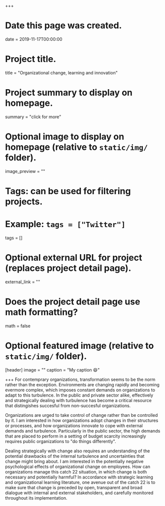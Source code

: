 +++
# Date this page was created.
date = 2019-11-17T00:00:00

# Project title.
title = "Organizational change, learning and innovation"

# Project summary to display on homepage.
summary = "click for more"


# Optional image to display on homepage (relative to `static/img/` folder).
image_preview = ""

# Tags: can be used for filtering projects.
# Example: `tags = ["Twitter"]`
tags = []

# Optional external URL for project (replaces project detail page).
external_link = ""

# Does the project detail page use math formatting?
math = false

# Optional featured image (relative to `static/img/` folder).
[header]
image = ""
caption = "My caption :smile:"

+++
For contemprary organizations, transformation seems to be the norm rather than the exception. Environments are changing rapidly and becoming evermore complex, which imposes constant demands on organizations to adapt to this turbulence. In the public and private sector alike, effectively and strategically dealing with turbulence has become a critical resource that distingishes succesful from non-succesful organizations. 

Organizations are urged to take control of change rather than be controlled by it. I am interested in how organizations adopt changes in their structures or processes, and how organizations innovate to cope with external demands and turbulence. Particularly in the public sector, the high demands that are placed to perform in a setting of budget scarcity increasingly requires public organizations to "do things differently". 

Dealing strategically with change also requires an understanding of the potential drawbacks of the internal turbulence and uncertainties that change might bring about. I am interested in the potentially negative psychological effects of organizational change on employees. How can organizations manage this catch 22 situation, in which change is both necessary and potentially harmful? In accordance with strategic learning and organizational learning literature, one avenue out of the catch 22 is to make sure that change is preceded by open, transparent and broad dialogue with internal and external stakeholders, and carefully monitored throughout its implementation. 

